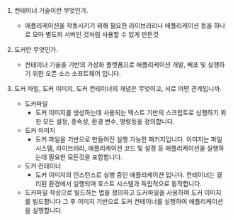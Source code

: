 1. 컨테이너 기술이란 무엇인가.
   - 애플리케이션을 작동시키기 위해 필요한 라이브러리나 애플리케이션 등을 하나로 모아 별도의 서버인 것처럼 사용할 수 있게 만든것

2. 도커란 무엇인가.
   - 컨테이너 기술을 기반의 가상화 플랫폼으로 애플리케이션 개발, 배포 및 실행하기 위한 오픈 소스 소프트웨어 입니다.

3. 도커 파일, 도커 이미지, 도커 컨테이너의 개념은 무엇이고, 서로 어떤 관계입니까.
   - 도커파일 
     - 도커 이미지를 생성하는데 사용되는 텍스트 기반의 스크립트로 싱행하기 위한 모든 설정, 종속성, 환경 변수, 명령등을 정의합니다.
   - 도커 이미지
     - 도커 파일을 기반으로 만들어진 실행 가능한 패키지입니다. 이미지는 파일 시스템, 라이브러리, 애플리케이션 코드 및 설정 등 애플리케이션을 실행하는데 필요한 모든것을 포함합니다.
   - 도커 컨테이너
     - 도커 이미지의 인스턴스로 실행 중인 애플리케이션 입니다. 컨테이너는 결리된 환경에서 실행되며 호스트 시스템과 독립적으로 동작합니다.
   - 도커파일 작성으로 빌드하는 법을 정의하고 도커파일을 사용하여 도커 이미지를 빌드합니다 그 후 이미지 기반으로 도커 컨테이너를 실행하여 애플리케이션을 실행합니다.
